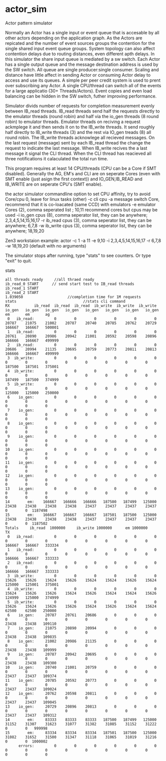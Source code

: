 # actor_sim
Actor pattern simulator

Normally an Actor has a single input or event queue that is accesable by all other actors depending on the application graph. 
As the Actors are repicated and the number of event sources groups the contention for the single shared input event queue groups. 
System topology can also affect contention delays due to routing distances, even different apth delays.
In this simulator the share input queue is mediated by a sw switch. Each Actor has a single output queue and the message destination 
address is used by the SW switch. All queue are single producer:single consumer. 
Scaling and distance have little affect in sending Actor or consuming Actor delay to access and use its queues. A simple per peer credit system is used to prent over subscribing any Actor.
A single CPU/thread can switch all of the events for a large applicatio (30+ Threads/Actors).
Event copies and even load balancing can be hidden in the SW switch, futher improving performance.

Simulator divids number of requests for completion measurement evenly between IB_read threads. IB_read threads send half the requests directly to the emulator threads (round robin) and 
half via the io_gen threads (8 round robin) to emulator threads. Emulator threads on reciving a request ackmplege it and then sends it on to the IB_write threads. 
It send roughly half directly to IB_write threads (3) and the rest via IO_gen treads (8) all round robin.
The IB_write threads acknowlege all recieved messages.
On the last request (message) sent by each IB_read thread the change the request to indicate the last message. When IB_write recives the a last message it signal the CLI thread.
When the CLI thread has reacieved all three notifications it calaculated the total run time.


This program requires at least 14 CPU/threads  (CPU can be a Core if SMT disabled). Generally the AG, EM's and CLI are on seperate Cores (even with SMT enable (just asign the first context)) and IO_GEN,IB_READ and IB_WRITE are on seperate CPU's (SMT enable).

the actor simulator commandline option to set CPU affinity, try to avoid Core/cpu 0, leave for linux tasks (other)
-c        cli cpu
-a       message switch Core, recommend that it is co-loacated (same CCD) with emulators
-e       emulator Cores (2), comma seperated list ;   10,11  recommend cores but cpus may be used
-i        io_gen cpus (8), comma seperator list, they can be anywhere; 2,3,4,5,14,15,16,17
-r       ib_read cpus (3), comma seperator list, they can be anywhere; 6,7,8
-w     ib_write cpus (3), comma seperator list, they can be anywhere; 18,19,20

Zen3 workstaion example: actor -c 1 -a 11 -e 9,10 -i 2,3,4,5,14,15,16,17 -r 6,7,8 -w 18,19,20   (default with no arguments)

The simulator stops after running, type "stats" to see counters.
Or type "exit" to quit.

stats
```
all threads ready     //all thraed ready
ib_read_0 START      // send start test to IB_read threads
ib_read_1 START
ib_read_2 START
1.039050                    //completion time for 1M requests
stats                              //stats cli command
RX           ib_read  ib_read  ib_read  ib_write  ib_write  ib_write   io_gen   io_gen   io_gen   io_gen   io_gen   io_gen   io_gen   io_gen       em       em       ag
 0   ib_read:         0        0        0        0        0        0    20787    21075    21002    20787    20740    20785    20762    20729   166667   166667   500001
 1   ib_read:         0        0        0        0        0        0    20761    20890    20986    20942    21001    20592    20598    20896   166666   166667   499999
 2   ib_read:         0        0        0        0        0        0    20686    20994    21135    20695    20759    20773    20811    20813   166666   166667   499999
 3  ib_write:         0        0        0        0        0        0        0        0        0        0        0        0        0        0   187500   187501   375001
 4  ib_write:         0        0        0        0        0        0        0        0        0        0        0        0        0        0   187499   187500   374999
 5  ib_write:         0        0        0        0        0        0        0        0        0        0        0        0        0        0   125000   125000   250000
 6    io_gen:         0        0        0        0        0        0        0        0        0        0        0        0        0        0        0        0        0
 7    io_gen:         0        0        0        0        0        0        0        0        0        0        0        0        0        0        0        0        0
 8    io_gen:         0        0        0        0        0        0        0        0        0        0        0        0        0        0        0        0        0
 9    io_gen:         0        0        0        0        0        0        0        0        0        0        0        0        0        0        0        0        0
10    io_gen:         0        0        0        0        0        0        0        0        0        0        0        0        0        0        0        0        0
11    io_gen:         0        0        0        0        0        0        0        0        0        0        0        0        0        0        0        0        0
12    io_gen:         0        0        0        0        0        0        0        0        0        0        0        0        0        0        0        0        0
13    io_gen:         0        0        0        0        0        0        0        0        0        0        0        0        0        0        0        0        0
14        em:    166667   166666   166666   187500   187499   125000    23438    23438    23438    23438    23437    23437    23437    23437        0        0  1187498
15        em:    166667   166667   166667   187501   187500   125000    23438    23438    23438    23438    23437    23437    23437    23437        0        0  1187502
Totals     ib_read  1000000     ib_write 1000000      em 1000000  
TX         
 0   ib_read:         0        0        0        0        0        0        0        0        0        0        0        0        0        0   166667   166667   333334
 1   ib_read:         0        0        0        0        0        0        0        0        0        0        0        0        0        0   166666   166667   333333
 2   ib_read:         0        0        0        0        0        0        0        0        0        0        0        0        0        0   166666   166667   333333
 3  ib_write:         0        0        0        0        0        0    15626    15626    15624    15626    15624    15624    15626    15624   125000   125001   375001
 4  ib_write:         0        0        0        0        0        0    15624    15626    15626    15624    15626    15624    15624    15626   124999   125000   374999
 5  ib_write:         0        0        0        0        0        0    15626    15624    15626    15626    15624    15626    15624    15624    62500    62500   250000
 6    io_gen:     20787    20761    20686        0        0        0        0        0        0        0        0        0        0        0    23438    23438   109110
 7    io_gen:     21075    20890    20994        0        0        0        0        0        0        0        0        0        0        0    23438    23438   109835
 8    io_gen:     21002    20986    21135        0        0        0        0        0        0        0        0        0        0        0    23438    23438   109999
 9    io_gen:     20787    20942    20695        0        0        0        0        0        0        0        0        0        0        0    23438    23438   109300
10    io_gen:     20740    21001    20759        0        0        0        0        0        0        0        0        0        0        0    23437    23437   109374
11    io_gen:     20785    20592    20773        0        0        0        0        0        0        0        0        0        0        0    23437    23437   109024
12    io_gen:     20762    20598    20811        0        0        0        0        0        0        0        0        0        0        0    23437    23437   109045
13    io_gen:     20729    20896    20813        0        0        0        0        0        0        0        0        0        0        0    23437    23437   109312
14        em:     83333    83333    83333   187500   187499   125000    31152    31307    31623    31077    31382    31085    31152    31222        0        0   999998
15        em:     83334    83334    83334   187501   187500   125000    31082    31652    31500    31347    31118    31065    31019    31216        0        0  1000002
      errors:         0        0        0        0        0        0        0        0        0        0        0        0        0        0        0        0        0
```
